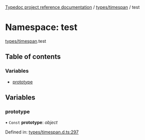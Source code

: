 [Typedoc project reference documentation](../README.md) / [types/timespan](types_timespan.md) / test

# Namespace: test

[types/timespan](types_timespan.md).test

## Table of contents

### Variables

- [prototype](types_timespan.test.md#prototype)

## Variables

### prototype

• `Const` **prototype**: *object*

Defined in: [types/timespan.d.ts:297](https://github.com/DocuWare/REST-Sample-TS/blob/6171aa8/src/types/timespan.d.ts#L297)
